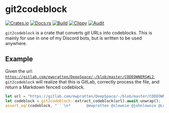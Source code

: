 # git2codeblock
[![Crates.io](https://img.shields.io/crates/v/git2codeblock)](https://crates.io/crates/git2codeblock) 
[![Docs.rs](https://docs.rs/git2codeblock/badge.svg)](https://docs.rs/git2codeblock) 
[![Build](https://github.com/Ewpratten/git2codeblock/actions/workflows/build.yml/badge.svg)](https://github.com/Ewpratten/git2codeblock/actions/workflows/build.yml)
[![Clippy](https://github.com/Ewpratten/git2codeblock/actions/workflows/clippy.yml/badge.svg)](https://github.com/Ewpratten/git2codeblock/actions/workflows/clippy.yml)
[![Audit](https://github.com/Ewpratten/git2codeblock/actions/workflows/audit.yml/badge.svg)](https://github.com/Ewpratten/git2codeblock/actions/workflows/audit.yml)


`git2codeblock` is a crate that converts git URLs into codeblocks. This is mainly for use in one of my Discord bots, but is written to be used anywhere.

## Example

Given the url: [`https://gitlab.com/ewpratten/DeepSpace/-/blob/master/CODEOWNERS#L2`](https://gitlab.com/ewpratten/DeepSpace/-/blob/master/CODEOWNERS#L2), `git2codeblock` will realize that this is GitLab, correctly process the file, and return a Markdown fenced codeblock.

```rust
let url = "https://gitlab.com/ewpratten/DeepSpace/-/blob/master/CODEOWNERS#L2";
let codeblock = git2codeblock::extract_codeblock(url).await.unwrap();
assert_eq!(codeblock, "```\n*       @ewpratten @slownie @johnlownie @LordMichaelmort @awpratten\n```");
```
